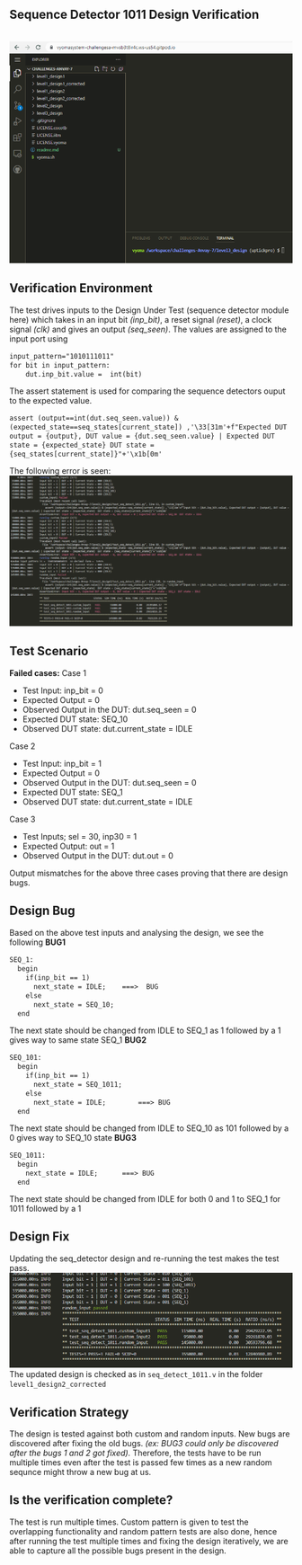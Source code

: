 ## Sequence Detector 1011 Design Verification 
<br />
<img src="./images/gitpod.PNG" alt="gitpod" />
<br />


## Verification Environment
The test drives inputs to the Design Under Test (sequence detector module here) which takes in an input bit *(inp_bit)*, a reset signal *(reset)*, a clock signal *(clk)* and gives an output *(seq_seen)*.
The values are assigned to the input port using

    input_pattern="1010111011"
    for bit in input_pattern:
	    dut.inp_bit.value =  int(bit)

The assert statement is used for comparing the sequence detectors ouput to the expected value.

 

    assert (output==int(dut.seq_seen.value)) & (expected_state==seq_states[current_state]) ,'\33[31m'+f"Expected DUT output = {output}, DUT value = {dut.seq_seen.value} | Expected DUT state = {expected_state} DUT state = {seq_states[current_state]}"+'\x1b[0m'

The following error is seen:
<br />
<img src="./images/seq_det_error.PNG" alt="seq_det error" />
<br />
## Test Scenario

**Failed cases:**
Case 1
 - Test Input: inp_bit = 0
- Expected Output = 0
 - Observed Output in the DUT: dut.seq_seen = 0
 - Expected DUT state: SEQ_10
 - Observed DUT state: dut.current_state = IDLE

Case 2
 - Test Input: inp_bit = 1
- Expected Output = 0
 - Observed Output in the DUT: dut.seq_seen = 0
 - Expected DUT state: SEQ_1
 - Observed DUT state: dut.current_state = IDLE

Case 3
 - Test Inputs; sel = 30, inp30 = 1
- Expected Output: out = 1
 - Observed Output in the DUT: dut.out = 0

Output mismatches for the above three cases proving that there are design bugs.

## Design Bug
Based on the above test inputs and analysing the design, we see the following
**BUG1**

    SEQ_1:
      begin
        if(inp_bit == 1)
          next_state = IDLE;    ===>  BUG
        else
          next_state = SEQ_10;
      end
    
The next state should be changed from IDLE to SEQ_1 as 1 followed by a 1 gives way to same state SEQ_1
**BUG2**

    SEQ_101:
      begin
        if(inp_bit == 1)
          next_state = SEQ_1011;
        else
          next_state = IDLE;        ===> BUG
      end
The next state should be changed from IDLE to SEQ_10 as 101 followed by a 0 gives way to SEQ_10 state
**BUG3**

    SEQ_1011:
      begin
        next_state = IDLE;      ===> BUG
      end
The next state should be changed from IDLE for both 0 and 1 to SEQ_1 for 1011 followed by a 1

## Design Fix
Updating the seq_detector design and re-running the test makes the test pass.
<br />
<img src="./images/seq_det_correct.PNG" alt="seq_det correct" />
<br />
The updated design is checked as in `seq_detect_1011.v` in the folder `level1_design2_corrected`

## Verification Strategy
The design is tested against both custom and random inputs. New bugs are discovered after fixing the old bugs. *(ex: BUG3 could only be discovered after the bugs 1 and 2 got fixed).* Therefore, the tests have to be run multiple times even after the test is passed few times as a new random sequnce might throw a new bug at us.
## Is the verification complete?
The test is run multiple times. Custom pattern is given to test the overlapping functionality and random pattern tests are also done, hence after running the test multiple times and fixing the design iteratively, we are able to capture all the possible bugs present in the design.